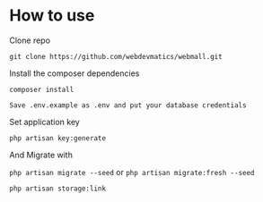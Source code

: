 # How to use
Clone repo

`git clone https://github.com/webdevmatics/webmall.git`

Install the composer dependencies

`composer install`

`Save .env.example as .env and put your database credentials`

Set application key

`php artisan key:generate`   

And Migrate with

`php artisan migrate --seed` or `php artisan migrate:fresh --seed`

 `php artisan storage:link`
